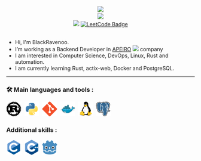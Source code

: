 <div id="header" align="center">
  <img src="https://media.giphy.com/media/M9gbBd9nbDrOTu1Mqx/giphy.gif" width="100"/>
  <div id="codewars">
    <a href="https://www.codewars.com/users/BlackRavenoo">
      <img src ="https://www.codewars.com/users/BlackRavenoo/badges/small"/>
    </a>
  </div>
  <div id="badges">
    <img src ="https://img.shields.io/badge/I_use_manjaro-black?logo=manjaro&logoColor=green&style=for-the-badge"/>
    <a href="https://leetcode.com/BlackRavenoo/">
      <img src="https://img.shields.io/badge/leetcode-black?logo=leetcode&logoColor=orange&style=for-the-badge" alt="LeetCode Badge"/>
    </a>
  </div>
</div>

<br>

<ul>
  <li>Hi, I'm BlackRavenoo.<li\>
  <li>I’m working as a Backend Developer in <a href="https://apeirocomp.ru/">APEIRO<a/> <img src="https://apeirocomp.ru/static/images/logo.png" height="15px"></img> company<li\>
  <li>I am interested in Computer Science, DevOps, Linux, Rust and automation.<li\>
  <li>I am currently learning Rust, actix-web, Docker and PostgreSQL.<li\>
</ul>

---

### :hammer_and_wrench: Main languages and tools :
<div>
  <img src="https://github.com/devicons/devicon/blob/master/icons/rust/rust-original.svg" title="Rust" alt="Rust" width="40" height="40"/>&nbsp;
  <img src="https://github.com/devicons/devicon/blob/master/icons/python/python-original.svg" title="Python" alt="Python" width="40" height="40"/>&nbsp;
  <img src="https://github.com/devicons/devicon/blob/master/icons/git/git-original.svg" title="Git" alt="Git" width="40" height="40"/>&nbsp;
  <img src="https://github.com/devicons/devicon/blob/master/icons/docker/docker-original.svg" title="Docker" alt="Docker" width="40" height="40"/>&nbsp;
  <img src="https://github.com/devicons/devicon/blob/master/icons/linux/linux-original.svg" title="Linux" alt="Linux" width="40" height="40"/>&nbsp;
  <img src="https://github.com/devicons/devicon/blob/master/icons/postgresql/postgresql-original.svg" title="PostgreSQL" alt="PostgreSQL" width="40" height="40"/>&nbsp;
</div>

### Additional skills :
<div>
  <img src="https://github.com/devicons/devicon/blob/master/icons/c/c-original.svg" title="C" alt="C" width="40" height="40"/>&nbsp;
  <img src="https://github.com/devicons/devicon/blob/master/icons/cplusplus/cplusplus-original.svg" title="C++" alt="C++" width="40" height="40"/>&nbsp;
  <img src="https://github.com/devicons/devicon/blob/master/icons/godot/godot-original.svg" title="Godot" alt="Godot" width="40" height="40"/>&nbsp;
</div>
